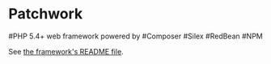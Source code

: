 # Patchwork

\#PHP 5.4+ web framework powered by #Composer #Silex #RedBean #NPM

See [the framework's README file]().